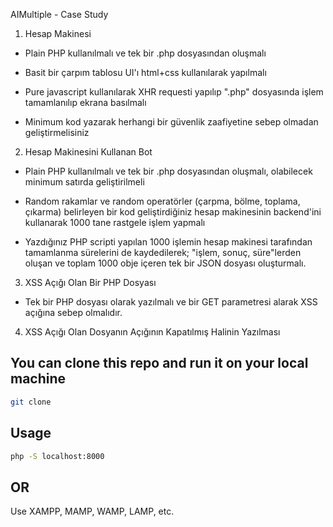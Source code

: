 AIMultiple - Case Study

1. Hesap Makinesi

- Plain PHP kullanılmalı ve tek bir .php dosyasından oluşmalı

- Basit bir çarpım tablosu UI'ı html+css kullanılarak yapılmalı

- Pure javascript kullanılarak XHR requesti yapılıp ".php" dosyasında işlem tamamlanılıp ekrana basılmalı

- Minimum kod yazarak herhangi bir güvenlik zaafiyetine sebep olmadan geliştirmelisiniz



2. Hesap Makinesini Kullanan Bot

- Plain PHP kullanılmalı ve tek bir .php dosyasından oluşmalı, olabilecek minimum satırda geliştirilmeli

- Random rakamlar ve random operatörler (çarpma, bölme, toplama, çıkarma) belirleyen bir kod geliştirdiğiniz hesap makinesinin backend'ini kullanarak 1000 tane rastgele işlem yapmalı

- Yazdığınız PHP scripti yapılan 1000 işlemin hesap makinesi tarafından tamamlanma sürelerini de kaydedilerek; "işlem, sonuç, süre"lerden oluşan ve toplam 1000 obje içeren tek bir JSON dosyası oluşturmalı.



3. XSS Açığı Olan Bir PHP Dosyası

- Tek bir PHP dosyası olarak yazılmalı ve bir GET parametresi alarak XSS açığına sebep olmalıdır.



4. XSS Açığı Olan Dosyanın Açığının Kapatılmış Halinin Yazılması


## You can clone this repo and run it on your local machine

```bash
git clone
```

## Usage

```bash
php -S localhost:8000
```

## OR

Use XAMPP, MAMP, WAMP, LAMP, etc.